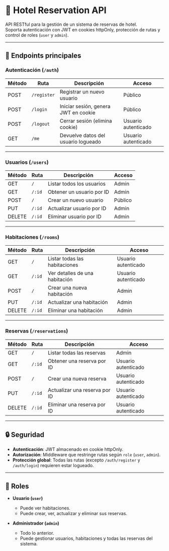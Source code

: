 # 🏨 Hotel Reservation API

API RESTful para la gestión de un sistema de reservas de hotel.  
Soporta autenticación con JWT en cookies httpOnly, protección de rutas y control de roles (`user` y `admin`).  

---

## 🚀 Endpoints principales

### Autenticación (`/auth`)
| Método | Ruta        | Descripción                          | Acceso |
|--------|-------------|--------------------------------------|--------|
| POST   | `/register` | Registrar un nuevo usuario           | Público |
| POST   | `/login`    | Iniciar sesión, genera JWT en cookie | Público |
| POST   | `/logout`   | Cerrar sesión (elimina cookie)       | Usuario autenticado |
| GET    | `/me`       | Devuelve datos del usuario logueado  | Usuario autenticado |

---

### Usuarios (`/users`)
| Método | Ruta       | Descripción                  | Acceso |
|--------|------------|------------------------------|--------|
| GET    | `/`        | Listar todos los usuarios    | Admin |
| GET    | `/:id`     | Obtener un usuario por ID    | Admin |
| POST   | `/`        | Crear un nuevo usuario       | Público |
| PUT    | `/:id`     | Actualizar usuario por ID    | Admin |
| DELETE | `/:id`     | Eliminar usuario por ID      | Admin |

---

### Habitaciones (`/rooms`)
| Método | Ruta      | Descripción                         | Acceso |
|--------|-----------|-------------------------------------|--------|
| GET    | `/`       | Listar todas las habitaciones       | Usuario autenticado |
| GET    | `/:id`    | Ver detalles de una habitación      | Usuario autenticado |
| POST   | `/`       | Crear una nueva habitación          | Admin |
| PUT    | `/:id`    | Actualizar una habitación           | Admin |
| DELETE | `/:id`    | Eliminar una habitación             | Admin |

---

### Reservas (`/reservations`)
| Método | Ruta      | Descripción                         | Acceso |
|--------|-----------|-------------------------------------|--------|
| GET    | `/`       | Listar todas las reservas           | Admin |
| GET    | `/:id`    | Obtener una reserva por ID          | Usuario autenticado |
| POST   | `/`       | Crear una nueva reserva             | Usuario autenticado |
| PUT    | `/:id`    | Actualizar una reserva por ID       | Usuario autenticado |
| DELETE | `/:id`    | Eliminar una reserva por ID         | Usuario autenticado |

---

## 🔒 Seguridad
- **Autenticación**: JWT almacenado en cookie httpOnly.  
- **Autorización**: Middleware que restringe rutas según `role` (`user`, `admin`).  
- **Protección global**: Todas las rutas (excepto `/auth/register` y `/auth/login`) requieren estar logueado.  

---

## 📌 Roles
- **Usuario (`user`)**  
  - Puede ver habitaciones.  
  - Puede crear, ver, actualizar y eliminar sus reservas.  

- **Administrador (`admin`)**  
  - Todo lo anterior.  
  - Puede gestionar usuarios, habitaciones y todas las reservas del sistema.  
